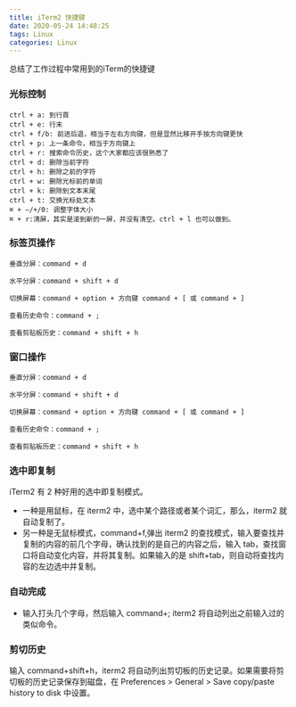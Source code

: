 ```yaml
---
title: iTerm2 快捷键
date: 2020-05-24 14:48:25
tags: Linux
categories: Linux
---
```

总结了工作过程中常用到的iTerm的快捷键

### 光标控制
```
ctrl + a: 到行首
ctrl + e: 行末
ctrl + f/b: 前进后退，相当于左右方向键，但是显然比移开手按方向键更快
ctrl + p: 上一条命令，相当于方向键上
ctrl + r: 搜索命令历史，这个大家都应该很熟悉了
ctrl + d: 删除当前字符
ctrl + h: 删除之前的字符
ctrl + w: 删除光标前的单词
ctrl + k: 删除到文本末尾
ctrl + t: 交换光标处文本
⌘ + —/+/0: 调整字体大小
⌘ + r:清屏，其实是滚到新的一屏，并没有清空。ctrl + l 也可以做到。
```
<!--more-->
### 标签页操作
```
垂直分屏：command + d

水平分屏：command + shift + d

切换屏幕：command + option + 方向键 command + [ 或 command + ]

查看历史命令：command + ;

查看剪贴板历史：command + shift + h
```
### 窗口操作
```
垂直分屏：command + d

水平分屏：command + shift + d

切换屏幕：command + option + 方向键 command + [ 或 command + ]

查看历史命令：command + ;

查看剪贴板历史：command + shift + h
```

### 选中即复制
iTerm2 有 2 种好用的选中即复制模式。
- 一种是用鼠标，在 iterm2 中，选中某个路径或者某个词汇，那么，iterm2 就自动复制了。 　　
- 另一种是无鼠标模式，command+f,弹出 iterm2 的查找模式，输入要查找并复制的内容的前几个字母，确认找到的是自己的内容之后，输入 tab，查找窗口将自动变化内容，并将其复制。如果输入的是 shift+tab，则自动将查找内容的左边选中并复制。

### 自动完成

- 输入打头几个字母，然后输入 command+; iterm2 将自动列出之前输入过的类似命令。 

### 剪切历史
输入 command+shift+h，iterm2 将自动列出剪切板的历史记录。如果需要将剪切板的历史记录保存到磁盘，在 Preferences > General > Save copy/paste history to disk 中设置。